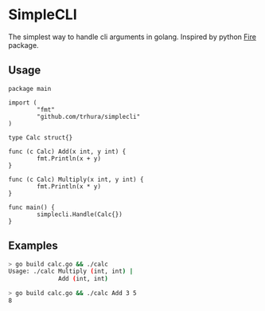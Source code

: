 # SimpleCLI
The simplest way to handle cli arguments in golang. Inspired by python [Fire](https://github.com/google/python-fire) package. 

## Usage 

```golang
package main

import (
        "fmt"
        "github.com/trhura/simplecli"
)

type Calc struct{}

func (c Calc) Add(x int, y int) {
        fmt.Println(x + y)
}

func (c Calc) Multiply(x int, y int) {
        fmt.Println(x * y)
}

func main() {
        simplecli.Handle(Calc{})
}
```

## Examples

```sh
> go build calc.go && ./calc
Usage: ./calc Multiply (int, int) |
              Add (int, int)
```

```sh
> go build calc.go && ./calc Add 3 5
8
```
